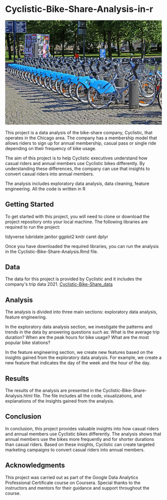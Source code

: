 # Cyclistic-Bike-Share-Analysis-in-r

<p>
  <img src="https://github.com/nguneonard/Cyclistic-Bike-Share-Analysis-in-r/blob/main/Bicycle-sharing_systems.jpg"  title="hover text">
</p>

This project is a data analysis of the bike-share company, Cyclistic, that operates in the Chicago area. The company has a membership model that allows riders to sign up for annual membership, casual pass or single ride depending on their frequency of bike usage.

The aim of this project is to help Cyclistic executives understand how casual riders and annual members use Cyclistic bikes differently. By understanding these differences, the company can use that insights to convert casual riders into annual members.

The analysis includes exploratory data analysis, data cleaning, feature engineering. All the code is written in R 

## Getting Started
To get started with this project, you will need to clone or download the project repository onto your local machine. The following libraries are required to run the project:

tidyverse
lubridate
janitor
ggplot2
knitr
caret
dplyr


Once you have downloaded the required libraries, you can run the analysis in the Cyclistic-Bike-Share-Analysis.Rmd file.

## Data
The data for this project is provided by Cyclistic and it includes the company's trip data 2021.
<a href="https://divvy-tripdata.s3.amazonaws.com/index.html">Cyclistic-Bike-Share_data<br /></a>


## Analysis
The analysis is divided into three main sections: exploratory data analysis, feature engineering.

In the exploratory data analysis section, we investigate the patterns and trends in the data by answering questions such as: What is the average trip duration? When are the peak hours for bike usage? What are the most popular bike stations?

In the feature engineering section, we create new features based on the insights gained from the exploratory data analysis. For example, we create a new feature that indicates the day of the week and the hour of the day.

## Results
The results of the analysis are presented in the Cyclistic-Bike-Share-Analysis.html file. The file includes all the code, visualizations, and explanations of the insights gained from the analysis.

## Conclusion
In conclusion, this project provides valuable insights into how casual riders and annual members use Cyclistic bikes differently. The analysis shows that annual members use the bikes more frequently and for shorter durations than casual riders. Based on these insights, Cyclistic can create targeted marketing campaigns to convert casual riders into annual members.

## Acknowledgments
This project was carried out as part of the Google Data Analytics Professional Certificate course on Coursera. Special thanks to the instructors and mentors for their guidance and support throughout the course.
